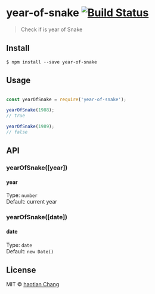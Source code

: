 # year-of-snake [![Build Status](https://travis-ci.org/cht8687/year-of-snake.svg?branch=master)](https://travis-ci.org/cht8687/year-of-snake)

> Check if is year of Snake

## Install

```
$ npm install --save year-of-snake
```

## Usage

```js

const yearOfSnake = require('year-of-snake');

yearOfSnake(1988);
// true

yearOfSnake(1989);
// false


```
## API

### yearOfSnake([year])

#### year

Type: `number`  
Default: current year

### yearOfSnake([date])

#### date

Type: `date`  
Default: `new Date()`

## License

MIT © [haotian Chang](https://github.com/cht8687)
